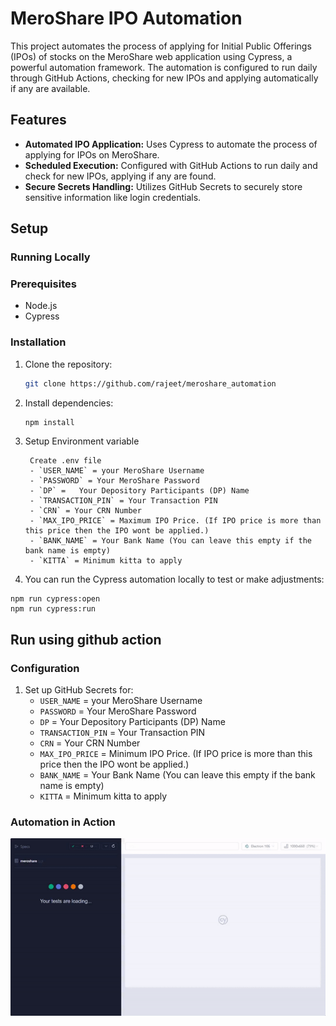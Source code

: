 # MeroShare IPO Automation

This project automates the process of applying for Initial Public Offerings (IPOs) of stocks on the MeroShare web application using Cypress, a powerful automation framework. The automation is configured to run daily through GitHub Actions, checking for new IPOs and applying automatically if any are available.

## Features

- **Automated IPO Application:** Uses Cypress to automate the process of applying for IPOs on MeroShare.
- **Scheduled Execution:** Configured with GitHub Actions to run daily and check for new IPOs, applying if any are found.
- **Secure Secrets Handling:** Utilizes GitHub Secrets to securely store sensitive information like login credentials.

## Setup

### Running Locally
### Prerequisites

- Node.js
- Cypress

### Installation

1. Clone the repository:

    ```bash
    git clone https://github.com/rajeet/meroshare_automation
    ```

2. Install dependencies:

    ```bash
    npm install
    ```

3. Setup Environment variable
   
   ```
    Create .env file
    - `USER_NAME` = your MeroShare Username
    - `PASSWORD` = Your MeroShare Password
    - `DP` =   Your Depository Participants (DP) Name
    - `TRANSACTION_PIN` = Your Transaction PIN
    - `CRN` = Your CRN Number 
    - `MAX_IPO_PRICE` = Maximum IPO Price. (If IPO price is more than this price then the IPO wont be applied.)         
    - `BANK_NAME` = Your Bank Name (You can leave this empty if the bank name is empty)
    - `KITTA` = Minimum kitta to apply  
   ```

4. You can run the Cypress automation locally to test or make adjustments:

```
npm run cypress:open
npm run cypress:run
```

## Run using github action

### Configuration

1. Set up GitHub Secrets for:
   - `USER_NAME` = your MeroShare Username
   - `PASSWORD` = Your MeroShare Password
   - `DP` =   Your Depository Participants (DP) Name
   - `TRANSACTION_PIN` = Your Transaction PIN
   - `CRN` = Your CRN Number 
   - `MAX_IPO_PRICE` = Minimum IPO Price. (If IPO price is more than this price then the IPO wont be applied.)         
   - `BANK_NAME` = Your Bank Name (You can leave this empty if the bank name is empty)
   - `KITTA` = Minimum kitta to apply  

### Automation in Action
![Demo]("./../demo.gif)
